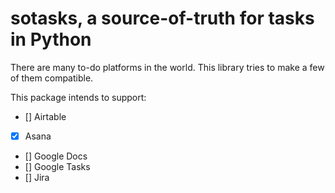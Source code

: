 # sotasks, a source-of-truth for tasks in Python

There are many to-do platforms in the world. This library tries to make a few of them compatible.

This package intends to support:

- [] Airtable
- [x] Asana
- [] Google Docs
- [] Google Tasks
- [] Jira


